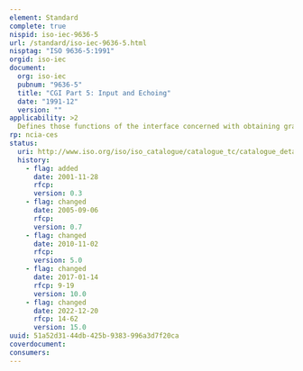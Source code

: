 ```yaml
---
element: Standard
complete: true
nispid: iso-iec-9636-5
url: /standard/iso-iec-9636-5.html
nisptag: "ISO 9636-5:1991"
orgid: iso-iec
document:
  org: iso-iec
  pubnum: "9636-5"
  title: "CGI Part 5: Input and Echoing"
  date: "1991-12"
  version: ""
applicability: >2
  Defines those functions of the interface concerned with obtaining graphical and non-graphical input from a virtual device. Defines also functions to support echoing of input operations on separate virtual devices.
rp: ncia-ces
status:
  uri: http://www.iso.org/iso/iso_catalogue/catalogue_tc/catalogue_detail.htm?csnumber=17454
  history: 
    - flag: added
      date: 2001-11-28
      rfcp: 
      version: 0.3
    - flag: changed
      date: 2005-09-06
      rfcp: 
      version: 0.7
    - flag: changed
      date: 2010-11-02
      rfcp: 
      version: 5.0
    - flag: changed
      date: 2017-01-14
      rfcp: 9-19
      version: 10.0
    - flag: changed
      date: 2022-12-20
      rfcp: 14-62
      version: 15.0
uuid: 51a52d31-44db-425b-9383-996a3d7f20ca
coverdocument:
consumers:
---
```

